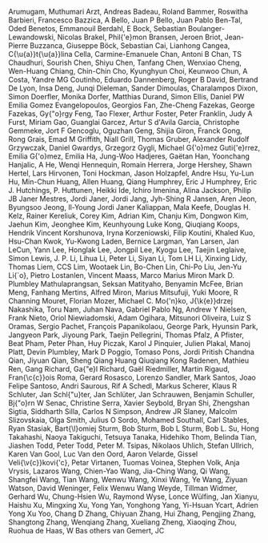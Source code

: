 Arumugam, Muthumari
Arzt, Andreas
Badeau, Roland
Bammer, Roswitha
Barbieri, Francesco
Bazzica, A
Bello, Juan P
Bello, Juan Pablo
Ben-Tal, Oded
Benetos, Emmanouil
Berdahl, E
Bock, Sebastian
Boulanger-Lewandowski, Nicolas
Brakel, Phil{\'e}mon
Bransen, Jeroen
Briot, Jean-Pierre
Buzzanca, Giuseppe
Böck, Sebastian
Cai, Lianhong
Cangea, C{\u{a}}t{\u{a}}lina
Cella, Carmine-Emanuele
Chan, Antoni B
Chan, TS
Chaudhuri, Sourish
Chen, Shiyu
Chen, Tanfang
Chen, Wenxiao
Cheng, Wen-Huang
Chiang, Chin-Chin
Cho, Kyunghyun
Choi, Keunwoo
Chun, A
Costa, Yandre MG
Coutinho, Eduardo
Dannenberg, Roger B
David, Bertrand
De Lyon, Insa
Deng, Junqi
Dieleman, Sander
Dimoulas, Charalampos
Dixon, Simon
Doerfler, Monika
Dorfer, Matthias
Durand, Simon
Ellis, Daniel PW
Emilia Gomez
Evangelopoulos, Georgios
Fan, Zhe-Cheng
Fazekas, George
Fazekas, Gy{\"o}rgy
Feng, Tao
Flexer, Arthur
Foster, Peter
Franklin, Judy A
Furst, Miriam
Gao, Guanglai
Garcez, Artur S d'Avila
Garcia, Christophe
Gemmeke, Jort F
Gencoglu, Oguzhan
Geng, Shijia
Giron, Franck
Gong, Rong
Grais, Emad M
Griffith, Niall
Grill, Thomas
Gruber, Alexander Rudolf
Grzywczak, Daniel
Gwardys, Grzegorz
Gygli, Michael
G{\'o}mez Guti{\'e}rrez, Emilia
G{\'o}mez, Emilia
Ha, Jung-Woo
Hadjeres, Gaëtan
Han, Yoonchang
Hanjalic, A
He, Wenqi
Hennequin, Romain
Herrera, Jorge
Hershey, Shawn
Hertel, Lars
Hirvonen, Toni
Hockman, Jason
Holzapfel, Andre
Hsu, Yu-Lun
Hu, Min-Chun
Huang, Allen
Huang, Qiang
Humphrey, Eric J
Humphrey, Eric J.
Hutchings, P.
Huttunen, Heikki
Ide, Ichiro
Imenina, Alina
Jackson, Philip JB
Janer Mestres, Jordi
Janer, Jordi
Jang, Jyh-Shing R
Jansen, Aren
Jeon, Byungsoo
Jeong, Il-Young
Jordi Janer
Kaliappan, Mala
Keefe, Douglas H.
Kelz, Rainer
Kereliuk, Corey
Kim, Adrian
Kim, Chanju
Kim, Dongwon
Kim, Jaehun
Kim, Jeonghee
Kim, Keunhyoung Luke
Kong, Qiuqiang
Koops, Hendrik Vincent
Korshunova, Iryna
Korzeniowski, Filip
Koutini, Khaled
Kuo, Hsu-Chan
Kwok, Yu-Kwong
Laden, Bernice
Largman, Yan
Larsen, Jan
LeCun, Yann
Lee, Honglak
Lee, Jongpil
Lee, Kyogu
Lee, Taejin
Leglaive, Simon
Lewis, J. P.
Li, Lihua
Li, Peter
Li, Siyan
Li, Tom LH
Li, Xinxing
Lidy, Thomas
Liem, CCS
Lim, Wootaek
Lin, Bo-Chen
Lin, Chi-Po
Liu, Jen-Yu
Li{\`o}, Pietro
Lostanlen, Vincent
Maass, Marco
Marius Miron
Mark D. Plumbley
Mathulaprangsan, Seksan
Matityaho, Benyamin
McFee, Brian
Meng, Fanhang
Mertins, Alfred
Miron, Marius
Mitsufuji, Yuki
Moore, R Channing
Mouret, Florian
Mozer, Michael C.
Mo{\'n}ko, J{\k{e}}drzej
Nakashika, Toru
Nam, Juhan
Nava, Gabriel Pablo
Ng, Andrew Y
Nielsen, Frank
Nieto, Oriol
Niewiadomski, Adam
Ogihara, Mitsunori
Oliveira, Luiz S
Oramas, Sergio
Pachet, François
Papanikolaou, George
Park, Hyunsin
Park, Jangyeon
Park, Jiyoung
Park, Taejin
Pellegrini, Thomas
Pfalz, A
Pfister, Beat
Pham, Peter
Phan, Huy
Piczak, Karol J
Pinquier, Julien
Plakal, Manoj
Platt, Devin
Plumbley, Mark D
Poggio, Tomaso
Pons, Jordi
Pritish Chandna
Qian, Jiyuan
Qian, Sheng
Qiang Huang
Qiuqiang Kong
Radenen, Mathieu
Ren, Gang
Richard, Ga{\"e}l
Richard, Gaël
Riedmiller, Martin
Rigaud, Fran{\c{c}}ois
Roma, Gerard
Rosasco, Lorenzo
Sandler, Mark
Santos, Joao Felipe
Santoso, Andri
Saurous, Rif A
Schedl, Markus
Scherer, Klaus R
Schluter, Jan
Schl{\"u}ter, Jan
Schlüter, Jan
Schrauwen, Benjamin
Schuller, Bj{\"o}rn W
Senac, Christine
Serra, Xavier
Seybold, Bryan
Shi, Zhengshan
Sigtia, Siddharth
Silla, Carlos N
Simpson, Andrew JR
Slaney, Malcolm
Slizovskaia, Olga
Smith, Julius O
Sordo, Mohamed
Southall, Carl
Stables, Ryan
Stasiak, Bart{\l}omiej
Sturm, Bob
Sturm, Bob L
Sturm, Bob L.
Su, Hong
Takahashi, Naoya
Takiguchi, Tetsuya
Tanaka, Hidehiko
Thom, Belinda
Tian, Jiashen
Todd, Peter
Todd, Peter M.
Tsipas, Nikolaos
Uhlich, Stefan
Ullrich, Karen
Van Gool, Luc
Van den Oord, Aaron
Velarde, Gissel
Veli{\v{c}}kovi{\'c}, Petar
Virtanen, Tuomas
Voinea, Stephen
Volk, Anja
Vrysis, Lazaros
Wang, Chien-Yao
Wang, Jia-Ching
Wang, Qi
Wang, Shangfei
Wang, Tian
Wang, Wenwu
Wang, Xinxi
Wang, Ye
Wang, Ziyuan
Watson, David
Weninger, Felix
Wenwu Wang
Weyde, Tillman
Widmer, Gerhard
Wu, Chung-Hsien
Wu, Raymond
Wyse, Lonce
Wülfing, Jan
Xianyu, Haishu
Xu, Mingxing
Xu, Yong
Yan, Yonghong
Yang, Yi-Hsuan
Ycart, Adrien
Yong Xu
Yoo, Chang D
Zhang, Chiyuan
Zhang, Hui
Zhang, Pengjing
Zhang, Shangtong
Zhang, Wenqiang
Zhang, Xueliang
Zheng, Xiaoqing
Zhou, Ruohua
de Haas, W Bas
others
van Gemert, JC
